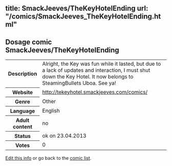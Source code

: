 title: SmackJeeves/TheKeyHotelEnding
url: "/comics/SmackJeeves_TheKeyHotelEnding.html"
---
Dosage comic SmackJeeves/TheKeyHotelEnding
-----------------------------------------

<p id="msg"></p>
<script type="text/javascript">
if (window.location.search === '?edit_info_mail=sent_ok') {
  var elem = document.getElementById("msg");
  elem.innerHTML = 'Edited information sucessfully sent.';
  elem.className = 'ok';
}
</script>
<table class="comicinfo">
<tr>
<th>Description</th><td>Alright, the Key was fun while it lasted, but due to a lack of updates and interaction, I must shut down the Key Hotel. It now belongs to SteamingBullets Uboa. See ya!</td>
</tr>
<tr>
<th>Website</th><td><a href="http://tekeyhotel.smackjeeves.com/comics/">http://tekeyhotel.smackjeeves.com/comics/</a></td>
</tr>
<tr>
<th>Genre</th><td>Other</td>
</tr>
<tr>
<th>Language</th><td>English</td>
</tr>
<tr>
<th>Adult content</th><td>no</td>
</tr>
<tr>
<th>Status</th><td>ok on 23.04.2013</td>
</tr>
<tr>
<th>Votes</th><td>0</td>
</tr>
</table>

[Edit this info](SmackJeeves_TheKeyHotelEnding_edit.html) or go back to the [comic list](../comic-index.html).
